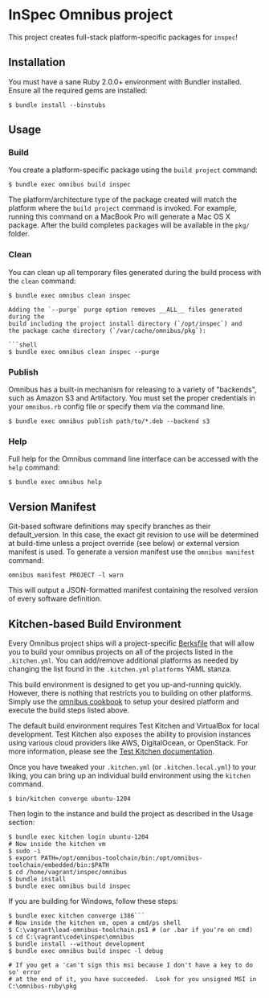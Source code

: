 InSpec Omnibus project
======================
This project creates full-stack platform-specific packages for
`inspec`!

Installation
------------
You must have a sane Ruby 2.0.0+ environment with Bundler installed. Ensure all
the required gems are installed:

```shell
$ bundle install --binstubs
```

## Usage

### Build

You create a platform-specific package using the `build project` command:

```shell
$ bundle exec omnibus build inspec
```

The platform/architecture type of the package created will match the platform
where the `build project` command is invoked. For example, running this command
on a MacBook Pro will generate a Mac OS X package. After the build completes
packages will be available in the `pkg/` folder.

### Clean

You can clean up all temporary files generated during the build process with
the `clean` command:

```shell
$ bundle exec omnibus clean inspec

Adding the `--purge` purge option removes __ALL__ files generated during the
build including the project install directory (`/opt/inspec`) and
the package cache directory (`/var/cache/omnibus/pkg`):

```shell
$ bundle exec omnibus clean inspec --purge
```

### Publish

Omnibus has a built-in mechanism for releasing to a variety of "backends", such as Amazon S3 and Artifactory. You must set the proper credentials in your `omnibus.rb` config file or specify them via the command line.

```shell
$ bundle exec omnibus publish path/to/*.deb --backend s3
```

### Help

Full help for the Omnibus command line interface can be accessed with the `help` command:

```shell
$ bundle exec omnibus help
```

Version Manifest
----------------

Git-based software definitions may specify branches as their
default_version. In this case, the exact git revision to use will be
determined at build-time unless a project override (see below) or
external version manifest is used.  To generate a version manifest use
the `omnibus manifest` command:

```
omnibus manifest PROJECT -l warn
```

This will output a JSON-formatted manifest containing the resolved
version of every software definition.


Kitchen-based Build Environment
-------------------------------
Every Omnibus project ships will a project-specific
[Berksfile](http://berkshelf.com/) that will allow you to build your omnibus projects on all of the projects listed
in the `.kitchen.yml`. You can add/remove additional platforms as needed by
changing the list found in the `.kitchen.yml` `platforms` YAML stanza.

This build environment is designed to get you up-and-running quickly. However,
there is nothing that restricts you to building on other platforms. Simply use
the [omnibus cookbook](https://github.com/opscode-cookbooks/omnibus) to setup
your desired platform and execute the build steps listed above.

The default build environment requires Test Kitchen and VirtualBox for local
development. Test Kitchen also exposes the ability to provision instances using
various cloud providers like AWS, DigitalOcean, or OpenStack. For more
information, please see the [Test Kitchen documentation](http://kitchen.ci).

Once you have tweaked your `.kitchen.yml` (or `.kitchen.local.yml`) to your
liking, you can bring up an individual build environment using the `kitchen`
command.

```shell
$ bin/kitchen converge ubuntu-1204
```

Then login to the instance and build the project as described in the Usage
section:

```shell
$ bundle exec kitchen login ubuntu-1204
# Now inside the kitchen vm
$ sudo -i
$ export PATH=/opt/omnibus-toolchain/bin:/opt/omnibus-toolchain/embedded/bin:$PATH
$ cd /home/vagrant/inspec/omnibus
$ bundle install
$ bundle exec omnibus build inspec
```

If you are building for Windows, follow these steps:

```
$ bundle exec kitchen converge i386```
# Now inside the kitchen vm, open a cmd/ps shell
$ C:\vagrant\load-omnibus-toolchain.ps1 # (or .bar if you're on cmd)
$ cd C:\vagrant\code\inspec\omnibus
$ bundle install --without development
$ bundle exec omnibus build inspec -l debug

# If you get a 'can't sign this msi because I don't have a key to do so' error
# at the end of it, you have succeeded.  Look for you unsigned MSI in C:\omnibus-ruby\pkg
```
